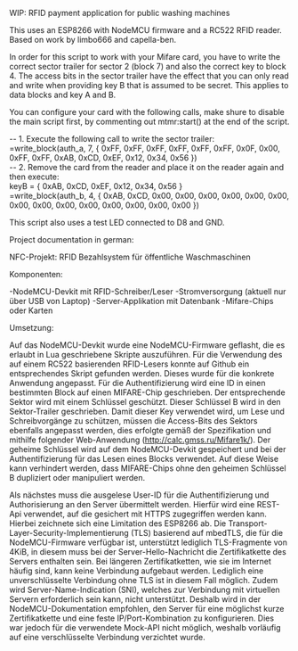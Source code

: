 WIP: RFID payment application for public washing machines

This uses an ESP8266 with NodeMCU firmware and a RC522 RFID reader.
Based on work by limbo666 and capella-ben.

In order for this script to work with your Mifare card, you have to write the correct sector trailer for sector 2 (block 7) and also the correct key to block 4.
The access bits in the sector trailer have the effect that you can only read and write when providing key B that is assumed to be secret. This applies to data blocks and key A and B.

You can configure your card with the following calls, make shure to disable the main script first, by commenting out mtmr:start() at the end of the script.

-- 1. Execute the following call to write the sector trailer:  
=write_block(auth_a, 7, { 0xFF, 0xFF, 0xFF, 0xFF, 0xFF, 0xFF, 0x0F, 0x00, 0xFF, 0xFF, 0xAB, 0xCD, 0xEF, 0x12, 0x34, 0x56 })  
-- 2. Remove the card from the reader and place it on the reader again and then execute:  
keyB = { 0xAB, 0xCD, 0xEF, 0x12, 0x34, 0x56 }  
=write_block(auth_b, 4, { 0xAB, 0xCD, 0x00, 0x00, 0x00, 0x00, 0x00, 0x00, 0x00, 0x00, 0x00, 0x00, 0x00, 0x00, 0x00, 0x00 })

This script also uses a test LED connected to D8 and GND.  

Project documentation in german:

NFC-Projekt: RFID Bezahlsystem für öffentliche Waschmaschinen

Komponenten:

-NodeMCU-Devkit mit RFID-Schreiber/Leser
    -Stromversorgung (aktuell nur über USB von Laptop)
-Server-Applikation mit Datenbank
-Mifare-Chips oder Karten

Umsetzung:

Auf das NodeMCU-Devkit wurde eine NodeMCU-Firmware geflasht, die es erlaubt in Lua geschriebene Skripte auszuführen.
Für die Verwendung des auf einem RC522 basierenden RFID-Lesers konnte auf Github ein entsprechendes Skript gefunden werden.
Dieses wurde für die konkrete Anwendung angepasst. 
Für die Authentifizierung wird eine ID in einen bestimmten Block auf einen MIFARE-Chip geschrieben. Der entsprechende Sektor wird mit einem Schlüssel geschützt.
Dieser Schlüssel B wird in den Sektor-Trailer geschrieben. Damit dieser Key verwendet wird, um Lese und Schreibvorgänge zu schützen,
müssen die Access-Bits des Sektors ebenfalls angepasst werden, dies erfolgte gemäß der Spezifikation und mithilfe folgender Web-Anwendung (http://calc.gmss.ru/Mifare1k/).
Der geheime Schlüssel wird auf dem NodeMCU-Devkit gespeichert und bei der Authentifizierung für das Lesen eines Blocks verwendet.
Auf diese Weise kann verhindert werden, dass MIFARE-Chips ohne den geheimen Schlüssel B dupliziert oder manipuliert werden.

Als nächstes muss die ausgelese User-ID für die Authentifizierung und Authorisierung an den Server übermittelt werden. 
Hierfür wird eine REST-Api verwendet, auf die gesichert mit HTTPS zugegriffen werden kann.
Hierbei zeichnete sich eine Limitation des ESP8266 ab. Die Transport-Layer-Security-Implementierung (TLS) basierend auf mbedTLS, die für die NodeMCU-Firmware verfügbar ist, unterstützt
lediglich TLS-Fragmente von 4KiB, in diesem muss bei der Server-Hello-Nachricht die Zertifikatkette des Servers enthalten sein. Bei längeren Zertifikatketten, wie sie
im Internet häufig sind, kann keine Verbindung aufgebaut werden. Lediglich eine unverschlüsselte Verbindung ohne TLS ist in diesem Fall möglich.
Zudem wird Server-Name-Indication (SNI), welches zur Verbindung mit virtuellen Servern erforderlich sein kann, nicht unterstützt. 
Deshalb wird in der NodeMCU-Dokumentation empfohlen, den Server für eine möglichst kurze Zertifikatkette und eine feste IP/Port-Kombination zu konfigurieren.
Dies war jedoch für die verwendete Mock-API nicht möglich, weshalb vorläufig auf eine verschlüsselte Verbindung verzichtet wurde.
